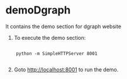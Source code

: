 # demoDgraph
It contains the demo section for dgraph website

1. To execute the demo section:<br>
  <code>
    python -m SimpleHTTPServer 8001
  </code>

2. Goto <a href="http://localhost:8001">http://localhost:8001</a> to run the demo.
